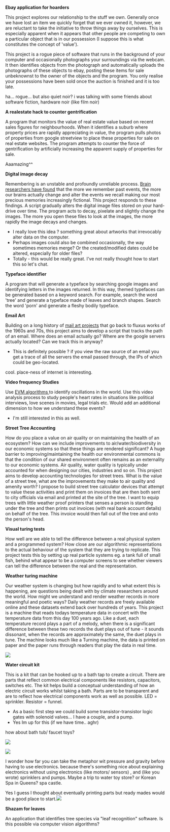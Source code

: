 
**Ebay application for hoarders**

This project explores our relationship to the stuff we own. Generally once we have lost an item we quickly forget that we ever owned it, however, we are reluctant to take the initiative to throw things away by ourselves. This is especially apparent when it appears that other people are competing to own a particular object that is in our possession (I suppose this is what constitutes the concept of 'value').

This project is a rogue piece of software that runs in the background of your computer and occasionally photographs your surroundings via the webcam. It then identifies objects from the photograph and automatically uploads the photographs of these objects to ebay, posting these items for sale unbeknownst to the owner of the objects and the program. You only realise your possessions have been sold once the auction is finished and it is too late.

ha... rogue... but also quiet noir? i was talking with some friends about software fiction, hardware noir (like film noir) 

**A realestate hack to counter gentrification**

A program that monitors the value of real estate value based on recent sales figures for neighbourhoods. When it identifies a suburb where property prices are rapidly appreciating in value, the program pulls photos of properties from google streetview to place these properties for sale on real estate websites. The program attempts to counter the force of gentrification by artificially increasing the apparent supply of properties for sale.

Aaamazing^^

**Digital image decay**

Remembering is an unstable and profoundly unreliable process. [Brain researchers have found](http://remembering%20is%20an%20unstable%20and%20profoundly%20unreliable%20process/) that the more we remember past events, the more our brains actually change and alter the events we recall making our most precious memories increasingly fictional. This project responds to these findings. A script gradually alters the digital image files stored on your hard-drive over time. The program acts to decay, pixelate and slightly change the images. The more you open these files to look at the images, the more rapidly the image decays and changes.

*   I really love this idea ? something great about artworks that irrevocably alter data on the computer.
*   Perhaps images could also be combined occasionally, the way sometimes memories merge?  Or the created/modified dates could be altered, especially for older files?
*   Totally - this would be really great. I've not really thought how to start this so let's chat.

**Typeface identifier**

A program that will generate a typeface by searching google images and identifying letters in the images returned. In this way, themed typefaces can be generated based on a keyword search.  For example, search the word 'tree' and generate a typeface made of leaves and branch shapes. Search the word 'porn' and generate a fleshy bodily typeface.

**Email Art**

Building on a long history of [mail art projects](http://en.wikipedia.org/wiki/Mail_art) that go back to fluxus works of the 1960s and 70s, this project aims to develop a script that tracks the path of an email. Where does an email actually go? Where are the google servers actually located? Can we track this in anyway?

*   This is definitely possible ? if you view the raw source of an email you get a trace of all the servers the email passed through, the IPs of which could be geo-located.

cool. place-ness of internet is interesting.  

**Video frequency Studies**

Use [EVM algorithms ](http://people.csail.mit.edu/mrub/vidmag/)to identify oscillations in the world. Use this video analysis process to study people's heart rates in situations like political interviews, love scenes in movies, legal trials etc. Would add an additional dimension to how we understand these events?

*   I'm still interested in this as well. 

**Street Tree Accounting**

How do you place a value on air quality or on maintaining the health of an ecosystem? How can we include improvements to air/water/biodiversity in our economic systems so that these things are rendered significant? A huge barrier to improving/maintaining the health our environmental commons is that the condition of our shared environment often remains as an externality to our economic systems. Air quality, water quality is typically under accounted for when designing our cities, industries and so on.  This project aims to develop accounting technologies for street trees. What is the value of a street tree, what are the improvements they make to air quality and amenity worth? I propose to build street tree calculator devices that attempt to value these activities and print them on invoices that are then both sent to city officials via email and printed at the site of the tree. I want to equip trees with little weather proof printers that senses a person is standing under the tree and then prints out invoices (with real bank account details) on behalf of the tree. This invoice would then fall out of the tree and onto the person's head. 

**Visual turing tests**

How well are we able to tell the difference between a real physical system and a programmed system? How close are our algorithmic representations to the actual behaviour of the system that they are trying to replicate. This project tests this by setting up real particle systems eg. a tank full of small fish, behind what appear to be a computer screens to see whether viewers can tell the difference between the real and the representation. 

**Weather turing machine**

Our weather system is changing but how rapidly and to what extent this is happening, are questions being dealt with by climate researchers around the world. How might we understand and render weather records in more meaningful and poetic ways? Daily weather records are freely available online and these datasets extend back over hundreds of years. This project is a machine that reads todays temperature data in concert with the temperature data from this day 100 years ago. Like a duet, each temperature record plays a part of a melody, when there is a significant difference between these two records the duet plays out of tune - it sounds dissonant, when the records are approximately the same, the duet plays in tune. The machine looks much like a Turning machine, the data is printed on paper and the paper runs through readers that play the data in real time. 

![](https://hackpad-attachments.s3.amazonaws.com/hackpad.com_GZ26KpGQy6M_p.78138_1383585355761_weather.jpg)

**Water circuit kit**

This is a kit that can be hooked up to a bath tap to create a circuit. There are parts that reflect common electrical components like resistors, capacitors, switches etc. The kit helps build a conceptual understanding of how an electric circuit works whilst taking a bath. Parts are to be transparent and are to reflect how electrical components work as well as possible. LED = sprinkler. Resistor = funnel. 

*   As a basic first step we could build some transistor-transistor logic gates with solenoid valves... I have a couple, and a pump. 
*   Yes Im up for this (if we have time.. aghr)

how about bath tub/ faucet toys?

![](https://hackpad-attachments.s3.amazonaws.com/hackpad.com_IHX170740lQ_p.77239_1383752124439_undefined)

![](https://hackpad-attachments.s3.amazonaws.com/hackpad.com_IHX170740lQ_p.77239_1383752148653_undefined)

I wonder how far you can take the metaphor wit pressure and gravity before having to use electronics.  because there's something nice about explaining electronics without using electronics (like motors/ sensors) , and (like you wrote) sprinklers and pumps. Maybe a trip to water toy store? or Korean Spa in Queens? spa castle. 

Yes I guess I thought about eventually printing parts but ready mades would be a good place to start.![](https://hackpad-attachments.s3.amazonaws.com/hackpad.com_IHX170740lQ_p.77239_1383752297942_undefined)

**Shazam for leaves**

An application that identifies tree species via "leaf recognition" software. Is this possible via computer vision algorithms?
